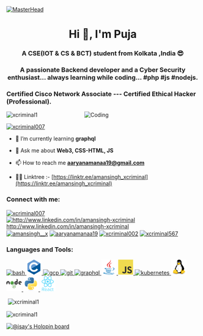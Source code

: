 [![MasterHead](https://cdna.artstation.com/p/assets/images/images/060/460/880/original/pixel-jeff-chill-mario-2023-2.gif?1678633376
)](https://xcriminal.io)


<h1 align="center">Hi 👋, I'm Puja</h1>
<h3 align="center">A CSE(IOT & CS & BCT) student from Kolkata ,India 😎</h3>

<h3 align="center">A passionate Backend developer and a Cyber Security enthusiast... always learning while coding... #php #js #nodejs.</h3>
<h3 align="centre">  Certified Cisco Network Associate --- Certified Ethical Hacker (Professional).</h3>
<img align="right" alt="Coding" width="300" src="https://github.com/xcriminal1/xcriminal/blob/root/Project-cry.gif">

<p align="left"> <img src="https://komarev.com/ghpvc/?username=xcriminal1&label=Profile%20views&color=469dd2&style=plastic" alt="xcriminal1" /> </p>

<p align="left"> <a href="https://twitter.com/xcriminal007" target="blank"><img src="https://img.shields.io/twitter/follow/xcriminal007?logo=twitter&style=for-the-badge" alt="xcriminal007" /></a> </p>

- 🌱 I’m currently learning **graphql**

- 💬 Ask me about **Web3, CSS-HTML, JS**

- 📫 How to reach me **aaryanamanaa19@gmail.com**

- 👨‍💻 Linktree :- [https://linktr.ee/amansingh_xcriminal](https://linktr.ee/amansingh_xcriminal)

<h3 align="left">Connect with me:</h3>
<p align="left">
<a href="https://twitter.com/xcriminal007" target="blank"><img align="center" src="https://raw.githubusercontent.com/rahuldkjain/github-profile-readme-generator/master/src/images/icons/Social/twitter.svg" alt="xcriminal007" height="30" width="40" /></a>
<a href="https://linkedin.com/in/http://www.linkedin.com/in/amansingh-xcriminal http://www.linkedin.com/in/amansingh-xcriminal" target="blank"><img align="center" src="https://raw.githubusercontent.com/rahuldkjain/github-profile-readme-generator/master/src/images/icons/Social/linked-in-alt.svg" alt="http://www.linkedin.com/in/amansingh-xcriminal http://www.linkedin.com/in/amansingh-xcriminal" height="30" width="40" /></a>
<a href="https://instagram.com/amansingh__x" target="blank"><img align="center" src="https://raw.githubusercontent.com/rahuldkjain/github-profile-readme-generator/master/src/images/icons/Social/instagram.svg" alt="amansingh__x" height="30" width="40" /></a>
<a href="https://www.hackerrank.com/aaryanamanaa19" target="blank"><img align="center" src="https://raw.githubusercontent.com/rahuldkjain/github-profile-readme-generator/master/src/images/icons/Social/hackerrank.svg" alt="aaryanamanaa19" height="30" width="40" /></a>
<a href="https://www.leetcode.com/xcriminal002" target="blank"><img align="center" src="https://raw.githubusercontent.com/rahuldkjain/github-profile-readme-generator/master/src/images/icons/Social/leet-code.svg" alt="xcriminal002" height="30" width="40" /></a>
<a href="https://auth.geeksforgeeks.org/user/xcriminal567" target="blank"><img align="center" src="https://raw.githubusercontent.com/rahuldkjain/github-profile-readme-generator/master/src/images/icons/Social/geeks-for-geeks.svg" alt="xcriminal567" height="30" width="40" /></a>
</p>

<h3 align="left">Languages and Tools:</h3>
<p align="left"> <a href="https://www.gnu.org/software/bash/" target="_blank" rel="noreferrer"> <img src="https://www.vectorlogo.zone/logos/gnu_bash/gnu_bash-icon.svg" alt="bash" width="40" height="40"/> </a> <a href="https://www.cprogramming.com/" target="_blank" rel="noreferrer"> <img src="https://raw.githubusercontent.com/devicons/devicon/master/icons/c/c-original.svg" alt="c" width="40" height="40"/> </a> <a href="https://cloud.google.com" target="_blank" rel="noreferrer"> <img src="https://www.vectorlogo.zone/logos/google_cloud/google_cloud-icon.svg" alt="gcp" width="40" height="40"/> </a> <a href="https://git-scm.com/" target="_blank" rel="noreferrer"> <img src="https://www.vectorlogo.zone/logos/git-scm/git-scm-icon.svg" alt="git" width="40" height="40"/> </a> <a href="https://graphql.org" target="_blank" rel="noreferrer"> <img src="https://www.vectorlogo.zone/logos/graphql/graphql-icon.svg" alt="graphql" width="40" height="40"/> </a> <a href="https://www.java.com" target="_blank" rel="noreferrer"> <img src="https://raw.githubusercontent.com/devicons/devicon/master/icons/java/java-original.svg" alt="java" width="40" height="40"/> </a> <a href="https://developer.mozilla.org/en-US/docs/Web/JavaScript" target="_blank" rel="noreferrer"> <img src="https://raw.githubusercontent.com/devicons/devicon/master/icons/javascript/javascript-original.svg" alt="javascript" width="40" height="40"/> </a> <a href="https://kubernetes.io" target="_blank" rel="noreferrer"> <img src="https://www.vectorlogo.zone/logos/kubernetes/kubernetes-icon.svg" alt="kubernetes" width="40" height="40"/> </a> <a href="https://www.linux.org/" target="_blank" rel="noreferrer"> <img src="https://raw.githubusercontent.com/devicons/devicon/master/icons/linux/linux-original.svg" alt="linux" width="40" height="40"/> </a> <a href="https://nodejs.org" target="_blank" rel="noreferrer"> <img src="https://raw.githubusercontent.com/devicons/devicon/master/icons/nodejs/nodejs-original-wordmark.svg" alt="nodejs" width="40" height="40"/> </a> <a href="https://www.python.org" target="_blank" rel="noreferrer"> <img src="https://raw.githubusercontent.com/devicons/devicon/master/icons/python/python-original.svg" alt="python" width="40" height="40"/> </a> <a href="https://reactjs.org/" target="_blank" rel="noreferrer"> <img src="https://raw.githubusercontent.com/devicons/devicon/master/icons/react/react-original-wordmark.svg" alt="react" width="40" height="40"/> </a> </p>

<p>&nbsp;<img align="center" src="https://github-readme-stats.vercel.app/api?username=xcriminal1&show_icons=true&theme=dark&locale=en" alt="xcriminal1" /></p>

<p><img align="center" src="https://github-readme-streak-stats.herokuapp.com/?user=xcriminal1&theme=dark" alt="xcriminal1" /></p>

[![@isay's Holopin board](https://holopin.me/xcriminal1)](https://holopin.io/@xcriminal1)
